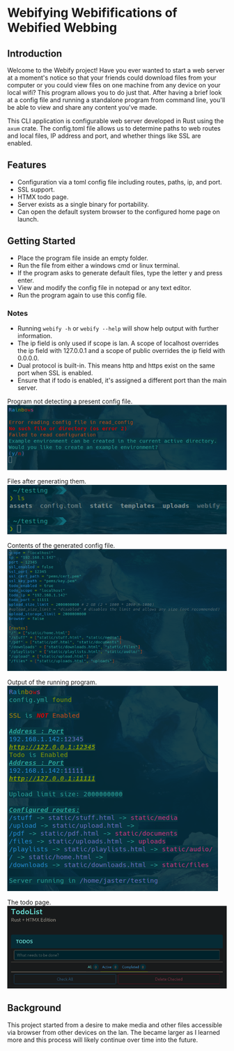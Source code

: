 # Webifying Webififications of Webified Webbing

## Introduction
Welcome to the Webify project!
Have you ever wanted to start a web server at a moment's notice so that your friends could download files from your computer or you could view files on one machine from any device on your local wifi?
This program allows you to do just that. After having a brief look at a config file and running a standalone program from command line, you'll be able to view and share any content you've made.

This CLI application is configurable web server developed in Rust using the `axum` crate.
The config.toml file allows us to determine paths to web routes and local files, IP address and port, and whether things like SSL are enabled.

## Features
- Configuration via a toml config file including routes, paths, ip, and port.
- SSL support.
- HTMX todo page.
- Server exists as a single binary for portability.
- Can open the default system browser to the configured home page on launch.

## Getting Started
- Place the program file inside an empty folder.
- Run the file from either a windows cmd or linux terminal.
- If the program asks to generate default files, type the letter y and press enter.
- View and modify the config file in notepad or any text editor.
- Run the program again to use this config file.

### Notes
- Running `webify -h` or `webify --help` will show help output with further information.
- The ip field is only used if scope is lan. A scope of localhost overrides the ip field with 127.0.0.1 and a scope of public overrides the ip field with 0.0.0.0.
- Dual protocol is built-in. This means http and https exist on the same port when SSL is enabled.
- Ensure that if todo is enabled, it's assigned a different port than the main server.

Program not detecting a present config file.
![screenshot](https://github.com/archification/webify/blob/main/images/noconfig.png)

Files after generating them.
![screenshot](https://github.com/archification/webify/blob/main/images/files.png)

Contents of the generated config file.
![screenshot](https://github.com/archification/webify/blob/main/images/config.png)

Output of the running program.
![screenshot](https://github.com/archification/webify/blob/main/images/running.png)

The todo page.
![screenshot](https://github.com/archification/webify/blob/main/images/todo.png)

## Background
This project started from a desire to make media and other files accessible via browser from other devices on the lan.
The became larger as I learned more and this process will likely continue over time into the future.
